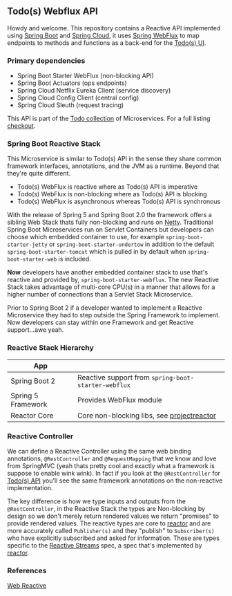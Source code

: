 ## Todo(s) Webflux API  

Howdy and welcome.  This repository contains a Reactive API implemented using [Spring Boot](https://spring.io/projects/spring-boot) and [Spring Cloud](https://projects.spring.io/spring-cloud/), it uses [Spring WebFlux](https://docs.spring.io/spring/docs/current/spring-framework-reference/web-reactive.html) to map endpoints to methods and functions as a back-end for the [Todo(s) UI](https://github.com/corbtastik/todos-ui).

### Primary dependencies

* Spring Boot Starter WebFlux (non-blocking API)
* Spring Boot Actuators (ops endpoints)
* Spring Cloud Netflix Eureka Client (service discovery)
* Spring Cloud Config Client (central config)
* Spring Cloud Sleuth (request tracing)

This API is part of the [Todo collection](https://github.com/corbtastik/todos-ecosystem) of Microservices.  For a full listing [checkout](https://github.com/corbtastik/todos-ecosystem).

### Spring Boot Reactive Stack

This Microservice is similar to Todo(s) API in the sense they share common framework interfaces, annotations, and the JVM as a runtime.  Beyond that they're quite different.

* Todo(s) WebFlux is reactive where as Todo(s) API is imperative
* Todo(s) WebFlux is non-blocking where as Todo(s) API is blocking
* Todo(s) WebFlux is asynchronous whereas Todo(s) API is synchronous

With the release of Spring 5 and Spring Boot 2.0 the framework offers a sibling Web Stack thats fully non-blocking and runs on [Netty](http://netty.io/).  Traditional Spring Boot Microservices run on Servlet Containers but developers can choose which embedded container to use, for example ``spring-boot-starter-jetty`` or ``spring-boot-starter-undertow`` in addition to the default ``spring-boot-starter-tomcat`` which is pulled in by default when ``spring-boot-starter-web`` is included.

**Now** developers have another embedded container stack to use that's reactive and provided by, ``spring-boot-starter-webflux``.  The new Reactive Stack takes advantage of multi-core CPU(s) in a manner that allows for a higher number of connections than a Servlet Stack Microservice.

Prior to Spring Boot 2 if a developer wanted to implement a Reactive Microservice they had to step outside the Spring Framework to implement.  Now developers can stay within one Framework and get Reactive support...awe yeah.

### Reactive Stack Hierarchy

App | |  
------------ | ------------- |
Spring Boot 2 | Reactive support from ``spring-boot-starter-webflux``
Spring 5 Framework | Provides WebFlux module
Reactor Core | Core non-blocking libs, see [projectreactor](http://projectreactor.io/)

### Reactive Controller

We can define a Reactive Controller using the same web binding annotations, ``@RestController`` and ``@RequestMapping`` that we know and love from SpringMVC (yeah thats pretty cool and exactly what a framework is suppose to enable wink wink).  In fact if you look at the ``@RestController`` for [Todo(s) API](https://github.com/corbtastik/todos-api) you'll see the same framework annotations on the non-reactive implementation.

The key difference is how we type inputs and outputs from the ``@RestController``, in the Reactive Stack the types are Non-blocking by design so we don't merely return rendered values we return "promises" to provide rendered values.  The reactive types are core to [reactor](http://projectreactor.io/) and are more accurately called ``Publisher(s)`` and they "publish" to ``Subscriber(s)`` who have explicitly subscribed and asked for information.  These are types specific to the [Reactive Streams](http://www.reactive-streams.org/) spec, a spec that's implemented by [reactor](http://projectreactor.io/).

### References

[Web Reactive](https://docs.spring.io/spring/docs/current/spring-framework-reference/web-reactive.html)
